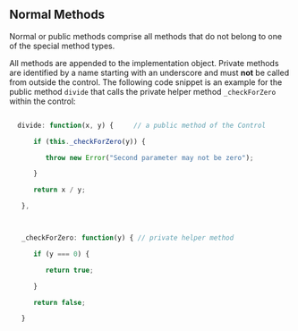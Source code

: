 <!-- loio85738e3ac3bb407d9e1cfeb8bb9268cb -->

## Normal Methods

Normal or public methods comprise all methods that do not belong to one of the special method types.

All methods are appended to the implementation object. Private methods are identified by a name starting with an underscore and must **not** be called from outside the control. The following code snippet is an example for the public method `divide` that calls the private helper method `_checkForZero` within the control:

```js

  divide: function(x, y) {     // a public method of the Control

      if (this._checkForZero(y)) {

         throw new Error("Second parameter may not be zero");

      }

      return x / y;

   },



   _checkForZero: function(y) { // private helper method

      if (y === 0) {

         return true;

      }

      return false;

   }
```

